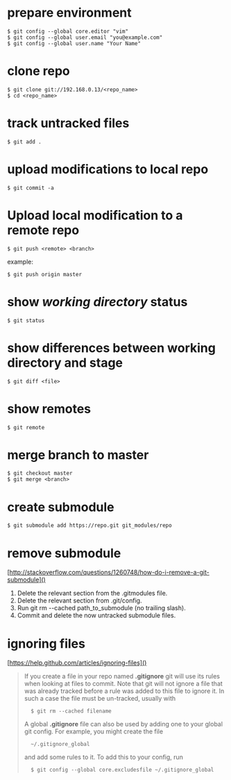# prepare environment

    $ git config --global core.editor "vim"
    $ git config --global user.email "you@example.com"
    $ git config --global user.name "Your Name"

# clone repo

    $ git clone git://192.168.0.13/<repo_name>
    $ cd <repo_name>

# track untracked files

    $ git add .

# upload modifications to local repo

    $ git commit -a

# Upload local modification to a remote repo

    $ git push <remote> <branch>

example:

    $ git push origin master

# show *working directory* status

    $ git status

# show differences between **working directory** and **stage**

    $ git diff <file>

# show remotes

    $ git remote

# merge branch to master

    $ git checkout master
    $ git merge <branch>

# create submodule

    $ git submodule add https://repo.git git_modules/repo

# remove submodule

[http://stackoverflow.com/questions/1260748/how-do-i-remove-a-git-submodule]()

1.  Delete the relevant section from the .gitmodules file.
2.  Delete the relevant section from .git/config.
3.  Run git rm --cached path_to_submodule (no trailing slash).
4.  Commit and delete the now untracked submodule files.

# ignoring files

[https://help.github.com/articles/ignoring-files]()

>   If you create a file in your repo named **.gitignore** git will use its 
>   rules when looking at files to commit. Note that git will not ignore a 
>   file that was already tracked before a rule was added to this file to 
>   ignore it. In such a case the file must be un-tracked, usually with 
>   
>       $ git rm --cached filename
>
>   A global **.gitignore** file can also be used by adding one to your global
>   git config. For example, you might create the file
>   
>       ~/.gitignore_global 
>   
>   and add some rules to it. To add this to your config, run
>   
>       $ git config --global core.excludesfile ~/.gitignore_global
